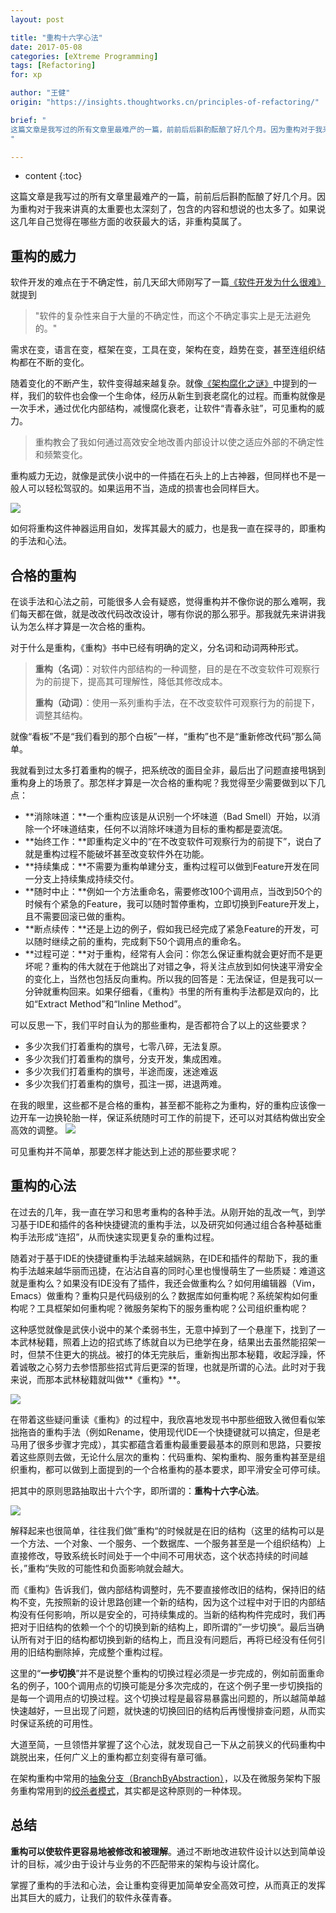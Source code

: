 ```yaml
---
layout: post

title: "重构十六字心法"
date: 2017-05-08
categories: [eXtreme Programming]
tags: [Refactoring]
for: xp

author: "王健"
origin: "https://insights.thoughtworks.cn/principles-of-refactoring/"

brief: "
这篇文章是我写过的所有文章里最难产的一篇，前前后后斟酌酝酿了好几个月。因为重构对于我来讲真的太重要也太深刻了，包含的内容和想说的也太多了。如果说这几年自己觉得在哪些方面的收获最大的话，非重构莫属了。
"

---
```


* content
{:toc}


这篇文章是我写过的所有文章里最难产的一篇，前前后后斟酌酝酿了好几个月。因为重构对于我来讲真的太重要也太深刻了，包含的内容和想说的也太多了。如果说这几年自己觉得在哪些方面的收获最大的话，非重构莫属了。

## 重构的威力
软件开发的难点在于不确定性，前几天邱大师刚写了一篇[《软件开发为什么很难》](http://icodeit.org/2017/01/why-software-is-complex/)就提到

> "软件的复杂性来自于大量的不确定性，而这个不确定事实上是无法避免的。"

需求在变，语言在变，框架在变，工具在变，架构在变，趋势在变，甚至连组织结构都在不断的变化。

随着变化的不断产生，软件变得越来越复杂。就像[《架构腐化之谜》](http://insights.thoughtworkers.org/architecture-corruption/)中提到的一样，我们的软件也会像一个生命体，经历从新生到衰老腐化的过程。而重构就像是一次手术，通过优化内部结构，减慢腐化衰老，让软件“青春永驻”，可见重构的威力。

> 重构教会了我如何通过高效安全地改善内部设计以使之适应外部的不确定性和频繁变化。

重构威力无边，就像是武侠小说中的一件插在石头上的上古神器，但同样也不是一般人可以轻松驾驭的。如果运用不当，造成的损害也会同样巨大。

![](http://insights.thoughtworkers.org/wp-content/uploads/2017/05/1-power.jpeg)


如何将重构这件神器运用自如，发挥其最大的威力，也是我一直在探寻的，即重构的手法和心法。


## 合格的重构
在谈手法和心法之前，可能很多人会有疑惑，觉得重构并不像你说的那么难啊，我们每天都在做，就是改改代码改改设计，哪有你说的那么邪乎。那我就先来讲讲我认为怎么样才算是一次合格的重构。

对于什么是重构，《重构》书中已经有明确的定义，分名词和动词两种形式。

> **重构（名词）**：对软件内部结构的一种调整，目的是在不改变软件可观察行为的前提下，提高其可理解性，降低其修改成本。
>
> **重构（动词）**：使用一系列重构手法，在不改变软件可观察行为的前提下，调整其结构。

就像“看板”不是“我们看到的那个白板”一样，“重构”也不是“重新修改代码”那么简单。

我就看到过太多打着重构的幌子，把系统改的面目全非，最后出了问题直接甩锅到重构身上的场景了。那怎样才算是一次合格的重构呢？我觉得至少需要做到以下几点：

- **消除味道：**一个重构应该是从识别一个坏味道（Bad Smell）开始，以消除一个坏味道结束，任何不以消除坏味道为目标的重构都是耍流氓。
- **始终工作：**即重构定义中的“在不改变软件可观察行为的前提下”，说白了就是重构过程不能破坏甚至改变软件外在功能。
- **持续集成：**不需要为重构单建分支，重构过程可以做到Feature开发在同一分支上持续集成持续交付。
- **随时中止：**例如一个方法重命名，需要修改100个调用点，当改到50个的时候有个紧急的Feature，我可以随时暂停重构，立即切换到Feature开发上，且不需要回滚已做的重构。
- **断点续传：**还是上边的例子，假如我已经完成了紧急Feature的开发，可以随时继续之前的重构，完成剩下50个调用点的重命名。
- **过程可逆：**对于重构，经常有人会问：你怎么保证重构就会更好而不是更坏呢？重构的伟大就在于他跳出了对错之争，将关注点放到如何快速平滑安全的变化上，当然也包括反向重构。所以我的回答是：无法保证，但是我可以一分钟就重构回来。如果仔细看，《重构》书里的所有重构手法都是双向的，比如“Extract Method”和“Inline Method”。

可以反思一下，我们平时自认为的那些重构，是否都符合了以上的这些要求？

- 多少次我们打着重构的旗号，七零八碎，无法复原。
- 多少次我们打着重构的旗号，分支开发，集成困难。
- 多少次我们打着重构的旗号，半途而废，迷途难返
- 多少次我们打着重构的旗号，孤注一掷，进退两难。

在我的眼里，这些都不是合格的重构，甚至都不能称之为重构，好的重构应该像一边开车一边换轮胎一样，保证系统随时可工作的前提下，还可以对其结构做出安全高效的调整。
![](http://insights.thoughtworkers.org/wp-content/uploads/2017/05/2-safety-Efficient.jpg)

可见重构并不简单，那要怎样才能达到上述的那些要求呢？


## 重构的心法
在过去的几年，我一直在学习和思考重构的各种手法。从刚开始的乱改一气，到学习基于IDE和插件的各种快捷键流的重构手法，以及研究如何通过组合各种基础重构手法形成“连招”，从而快速实现更复杂的重构过程。

随着对于基于IDE的快捷键重构手法越来越娴熟，在IDE和插件的帮助下，我的重构手法越来越华丽而迅捷，在沾沾自喜的同时心里也慢慢萌生了一些质疑：难道这就是重构么？如果没有IDE没有了插件，我还会做重构么？如何用编辑器（Vim，Emacs）做重构？重构只是代码级别的么？数据库如何重构呢？系统架构如何重构呢？工具框架如何重构呢？微服务架构下的服务重构呢？公司组织重构呢？

这种感觉就像是武侠小说中的某个柔弱书生，无意中掉到了一个悬崖下，找到了一本武林秘籍，照着上边的招式练了练就自以为已绝学在身，结果出去虽然能招架一时，但禁不住更大的挑战。被打的体无完肤后，重新掏出那本秘籍，收起浮躁，怀着诚敬之心努力去参悟那些招式背后更深的哲理，也就是所谓的心法。此时对于我来说，而那本武林秘籍就叫做**《重构》**。

![](http://insights.thoughtworkers.org/wp-content/uploads/2017/05/3-refactoring.png)


在带着这些疑问重读《重构》的过程中，我欣喜地发现书中那些细致入微但看似笨拙拖沓的重构手法（例如Rename，使用现代IDE一个快捷键就可以搞定，但是老马用了很多步骤才完成），其实都蕴含着重构最重要最基本的原则和思路，只要按着这些原则去做，无论什么层次的重构：代码重构、架构重构、服务重构甚至是组织重构，都可以做到上面提到的一个合格重构的基本要求，即平滑安全可停可续。

把其中的原则思路抽取出十六个字，即所谓的：**重构十六字心法**。

![](http://insights.thoughtworkers.org/wp-content/uploads/2017/05/4-refactoring-principle.jpg)


解释起来也很简单，往往我们做”重构“的时候就是在旧的结构（这里的结构可以是一个方法、一个对象、一个服务、一个数据库、一个服务甚至是一个组织结构）上直接修改，导致系统长时间处于一个中间不可用状态，这个状态持续的时间越长，”重构“失败的可能性和负面影响就会越大。

而《重构》告诉我们，做内部结构调整时，先不要直接修改旧的结构，保持旧的结构不变，先按照新的设计思路创建一个新的结构，因为这个过程中对于旧的内部结构没有任何影响，所以是安全的，可持续集成的。当新的结构构件完成时，我们再把对于旧结构的依赖一个个的切换到新的结构上，即所谓的”一步切换“。最后当确认所有对于旧的结构都切换到新的结构上，而且没有问题后，再将已经没有任何引用的旧结构删除掉，完成整个重构过程。

这里的“**一步切换**”并不是说整个重构的切换过程必须是一步完成的，例如前面重命名的例子，100个调用点的切换可能是分多次完成的，在这个例子里一步切换指的是每一个调用点的切换过程。这个切换过程是最容易暴露出问题的，所以越简单越快速越好，一旦出现了问题，就快速的切换回旧的结构后再慢慢排查问题，从而实时保证系统的可用性。

大道至简，一旦领悟并掌握了这个心法，就发现自己一下从之前狭义的代码重构中跳脱出来，任何广义上的重构都立刻变得有章可循。

在架构重构中常用的[抽象分支（BranchByAbstraction）](http://martinfowler.com/bliki/BranchByAbstraction.html)，以及在微服务架构下服务重构常用到的[绞杀者模式](http://insights.thoughtworkers.org/service-split-and-architecture-evolution/)，其实都是这种原则的一种体现。


## 总结
**重构可以使软件更容易地被修改和被理解**。通过不断地改进软件设计以达到简单设计的目标，减少由于设计与业务的不匹配带来的架构与设计腐化。

掌握了重构的手法和心法，会让重构变得更加简单安全高效可控，从而真正的发挥出其巨大的威力，让我们的软件永葆青春。

